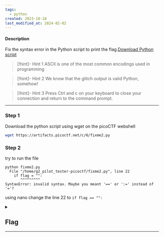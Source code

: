 ```yaml
---
tags:
  - python
created: 2023-10-18
last_modified_at: 2024-02-02
---
```

#### Description

Fix the syntax error in the Python script to print the flag.[Download Python script](https://artifacts.picoctf.net/c/6/fixme2.py)

>[!hint]- Hint 1
> ASCII is one of the most common encodings used in programming

>[!hint]- Hint 2
> We know that the glitch output is valid Python, somehow!

>[!hint]- Hint 3
> Press Ctrl and c on your keyboard to close your connection and return to the
command prompt.


---

### Step 1
Download the python script using wget on the picoCTF webshell 
```bash
wget https://artifacts.picoctf.net/c/6/fixme2.py
```

### Step 2
try to run the file 
```shell
python fixme2.py 
  File "/home/g2_pilot_tester-picoctf/fixme2.py", line 22
    if flag = "":
       ^^^^^^^^^
SyntaxError: invalid syntax. Maybe you meant '==' or ':=' instead of '='?
```
using nano change the line 22 to `if flag == "":`


<details>
  <summary><h2>Flag</h2><hr></summary>picoCTF{3qu4l1ty_n0t_4551gnm3nt_b4d595d9}
</details>